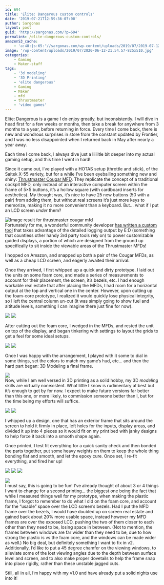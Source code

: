 ```yaml
---
id: 694
title: 'Elite: Dangerous custom controls'
date: '2019-07-21T12:59:36-07:00'
author: Sargonas
layout: post
guid: 'http://sargonas.com/?p=694'
permalink: /elite-dangerous-custom-controls/
amazonS3_cache:
    - 'a:40:{s:65:"//sargonas.com/wp-content/uploads/2019/07/2019-07-12-15.16.32.jpg";a:2:{s:2:"id";i:699;s:11:"source_type";s:13:"media-library";}s:74:"//sargonas.com/wp-content/uploads/2019/07/2019-07-12-15.16.32-1024x768.jpg";a:2:{s:2:"id";i:699;s:11:"source_type";s:13:"media-library";}s:105:"//sargonas-net.s3.us-west-2.amazonaws.com/sargonas.com/wp-content/uploads/2019/07/2019-07-12-15.16.32.jpg";a:2:{s:2:"id";i:699;s:11:"source_type";s:13:"media-library";}s:114:"//sargonas-net.s3.us-west-2.amazonaws.com/sargonas.com/wp-content/uploads/2019/07/2019-07-12-15.16.32-1024x768.jpg";a:2:{s:2:"id";i:699;s:11:"source_type";s:13:"media-library";}s:81:"//sargonas.com/wp-content/uploads/2019/07/2019-07-13-20.37.43-e1563738006466.jpeg";a:2:{s:2:"id";i:704;s:11:"source_type";s:13:"media-library";}s:90:"//sargonas.com/wp-content/uploads/2019/07/2019-07-13-20.37.43-e1563738006466-1024x768.jpeg";a:2:{s:2:"id";i:704;s:11:"source_type";s:13:"media-library";}s:121:"//sargonas-net.s3.us-west-2.amazonaws.com/sargonas.com/wp-content/uploads/2019/07/2019-07-13-20.37.43-e1563738006466.jpeg";a:2:{s:2:"id";i:704;s:11:"source_type";s:13:"media-library";}s:130:"//sargonas-net.s3.us-west-2.amazonaws.com/sargonas.com/wp-content/uploads/2019/07/2019-07-13-20.37.43-e1563738006466-1024x768.jpeg";a:2:{s:2:"id";i:704;s:11:"source_type";s:13:"media-library";}s:81:"//sargonas.com/wp-content/uploads/2019/07/2019-07-13-20.53.52-e1563738085911.jpeg";a:2:{s:2:"id";i:705;s:11:"source_type";s:13:"media-library";}s:90:"//sargonas.com/wp-content/uploads/2019/07/2019-07-13-20.53.52-e1563738085911-1024x768.jpeg";a:2:{s:2:"id";i:705;s:11:"source_type";s:13:"media-library";}s:121:"//sargonas-net.s3.us-west-2.amazonaws.com/sargonas.com/wp-content/uploads/2019/07/2019-07-13-20.53.52-e1563738085911.jpeg";a:2:{s:2:"id";i:705;s:11:"source_type";s:13:"media-library";}s:130:"//sargonas-net.s3.us-west-2.amazonaws.com/sargonas.com/wp-content/uploads/2019/07/2019-07-13-20.53.52-e1563738085911-1024x768.jpeg";a:2:{s:2:"id";i:705;s:11:"source_type";s:13:"media-library";}s:81:"//sargonas.com/wp-content/uploads/2019/07/2019-07-13-21.06.20-e1563738179222.jpeg";a:2:{s:2:"id";i:707;s:11:"source_type";s:13:"media-library";}s:90:"//sargonas.com/wp-content/uploads/2019/07/2019-07-13-21.06.20-e1563738179222-1024x768.jpeg";a:2:{s:2:"id";i:707;s:11:"source_type";s:13:"media-library";}s:121:"//sargonas-net.s3.us-west-2.amazonaws.com/sargonas.com/wp-content/uploads/2019/07/2019-07-13-21.06.20-e1563738179222.jpeg";a:2:{s:2:"id";i:707;s:11:"source_type";s:13:"media-library";}s:130:"//sargonas-net.s3.us-west-2.amazonaws.com/sargonas.com/wp-content/uploads/2019/07/2019-07-13-21.06.20-e1563738179222-1024x768.jpeg";a:2:{s:2:"id";i:707;s:11:"source_type";s:13:"media-library";}s:76:"//sargonas.com/wp-content/uploads/2019/07/Screenshot-2019-07-19-18.05.16.png";a:2:{s:2:"id";i:708;s:11:"source_type";s:13:"media-library";}s:85:"//sargonas.com/wp-content/uploads/2019/07/Screenshot-2019-07-19-18.05.16-1024x592.png";a:2:{s:2:"id";i:708;s:11:"source_type";s:13:"media-library";}s:116:"//sargonas-net.s3.us-west-2.amazonaws.com/sargonas.com/wp-content/uploads/2019/07/Screenshot-2019-07-19-18.05.16.png";a:2:{s:2:"id";i:708;s:11:"source_type";s:13:"media-library";}s:125:"//sargonas-net.s3.us-west-2.amazonaws.com/sargonas.com/wp-content/uploads/2019/07/Screenshot-2019-07-19-18.05.16-1024x592.png";a:2:{s:2:"id";i:708;s:11:"source_type";s:13:"media-library";}s:76:"//sargonas.com/wp-content/uploads/2019/07/Screenshot-2019-07-21-12.52.45.png";a:2:{s:2:"id";i:715;s:11:"source_type";s:13:"media-library";}s:85:"//sargonas.com/wp-content/uploads/2019/07/Screenshot-2019-07-21-12.52.45-1024x681.png";a:2:{s:2:"id";i:715;s:11:"source_type";s:13:"media-library";}s:116:"//sargonas-net.s3.us-west-2.amazonaws.com/sargonas.com/wp-content/uploads/2019/07/Screenshot-2019-07-21-12.52.45.png";a:2:{s:2:"id";i:715;s:11:"source_type";s:13:"media-library";}s:125:"//sargonas-net.s3.us-west-2.amazonaws.com/sargonas.com/wp-content/uploads/2019/07/Screenshot-2019-07-21-12.52.45-1024x681.png";a:2:{s:2:"id";i:715;s:11:"source_type";s:13:"media-library";}s:66:"//sargonas.com/wp-content/uploads/2019/07/2019-07-20-19.20.03.jpeg";a:2:{s:2:"id";i:709;s:11:"source_type";s:13:"media-library";}s:75:"//sargonas.com/wp-content/uploads/2019/07/2019-07-20-19.20.03-1024x768.jpeg";a:2:{s:2:"id";i:709;s:11:"source_type";s:13:"media-library";}s:106:"//sargonas-net.s3.us-west-2.amazonaws.com/sargonas.com/wp-content/uploads/2019/07/2019-07-20-19.20.03.jpeg";a:2:{s:2:"id";i:709;s:11:"source_type";s:13:"media-library";}s:115:"//sargonas-net.s3.us-west-2.amazonaws.com/sargonas.com/wp-content/uploads/2019/07/2019-07-20-19.20.03-1024x768.jpeg";a:2:{s:2:"id";i:709;s:11:"source_type";s:13:"media-library";}s:66:"//sargonas.com/wp-content/uploads/2019/07/2019-07-20-19.18.50.jpeg";a:2:{s:2:"id";i:710;s:11:"source_type";s:13:"media-library";}s:75:"//sargonas.com/wp-content/uploads/2019/07/2019-07-20-19.18.50-1024x768.jpeg";a:2:{s:2:"id";i:710;s:11:"source_type";s:13:"media-library";}s:106:"//sargonas-net.s3.us-west-2.amazonaws.com/sargonas.com/wp-content/uploads/2019/07/2019-07-20-19.18.50.jpeg";a:2:{s:2:"id";i:710;s:11:"source_type";s:13:"media-library";}s:115:"//sargonas-net.s3.us-west-2.amazonaws.com/sargonas.com/wp-content/uploads/2019/07/2019-07-20-19.18.50-1024x768.jpeg";a:2:{s:2:"id";i:710;s:11:"source_type";s:13:"media-library";}s:65:"//sargonas.com/wp-content/uploads/2019/07/2019-07-20-19.25.52.jpg";a:2:{s:2:"id";i:711;s:11:"source_type";s:13:"media-library";}s:74:"//sargonas.com/wp-content/uploads/2019/07/2019-07-20-19.25.52-1024x768.jpg";a:2:{s:2:"id";i:711;s:11:"source_type";s:13:"media-library";}s:105:"//sargonas-net.s3.us-west-2.amazonaws.com/sargonas.com/wp-content/uploads/2019/07/2019-07-20-19.25.52.jpg";a:2:{s:2:"id";i:711;s:11:"source_type";s:13:"media-library";}s:114:"//sargonas-net.s3.us-west-2.amazonaws.com/sargonas.com/wp-content/uploads/2019/07/2019-07-20-19.25.52-1024x768.jpg";a:2:{s:2:"id";i:711;s:11:"source_type";s:13:"media-library";}s:66:"//sargonas.com/wp-content/uploads/2019/07/2019-07-20-23.07.14.jpeg";a:2:{s:2:"id";i:712;s:11:"source_type";s:13:"media-library";}s:75:"//sargonas.com/wp-content/uploads/2019/07/2019-07-20-23.07.14-1024x768.jpeg";a:2:{s:2:"id";i:712;s:11:"source_type";s:13:"media-library";}s:106:"//sargonas-net.s3.us-west-2.amazonaws.com/sargonas.com/wp-content/uploads/2019/07/2019-07-20-23.07.14.jpeg";a:2:{s:2:"id";i:712;s:11:"source_type";s:13:"media-library";}s:115:"//sargonas-net.s3.us-west-2.amazonaws.com/sargonas.com/wp-content/uploads/2019/07/2019-07-20-23.07.14-1024x768.jpeg";a:2:{s:2:"id";i:712;s:11:"source_type";s:13:"media-library";}}'
image: '/wp-content/uploads/2019/07/2020-06-12-21.54.57-825x510.jpg'
categories:
    - Gaming
    - Maker-stuff
tags:
    - '3d modeling'
    - '3D Printing'
    - 'elite dangerous'
    - Gaming
    - Maker
    - mfd
    - thrustmaster
    - 'video games'
---
```


Elite: Dangerous is a game I do enjoy greatly, but inconsistently. I will dive in head first for a few weeks or months, then take a break for anywhere from 3 months to a year, before returning in force. Every time I come back, there is new and wondrous surprises in store from the constant updated by Frontier, and I was no less disappointed when I returned back in May after nearly a year away.  
  
Each time I come back, I always dive just a liiiiitle bit deeper into my actual gaming setup, and this time I went in hard!  
  
Since it came out, I’ve played with a HOTAS setup (throttle and stick), of the Saitek X-55 variety, but for a while I’ve been eyeballing something new and shiny: [Thrustmaster Cougar MFD](https://www.amazon.com/Thrustmaster-Cougar-Flight-Control-Panels/dp/B002HH9TRY). They replicate the concept of a traditional cockpit MFD, only instead of an interactive computer screen within the frame of 5×5 buttons, it’s a hollow square (with cardboard inserts for aesthetics). My thought was, it’s nice to have 25 new buttons (50 with a pair) from adding them, but without real screens it’s just more keys to memorize, making it no more convenient than a keyboard. But… what if I put an LCD screen *under* them?

![Image result for thrustmaster cougar mfd](http://images.mypilotstore.com/hr/11250-highres3.jpg)  
Fortunately for me, a wonderful community developer [has written a custom tool](https://forums.frontier.co.uk/threads/statusdisplay-status-json-journal-display-and-surface-navigation-assistant.404851/) that takes advantage of the detailed logging output by E:D (something that countless other handy 3rd party tools rely on) to power customizable guided displays, a portion of which are designed from the ground up specifically to sit inside the viewable areas of the Thrustmaster MFDs!  
  
I hopped on Amazon, and snapped up both a pair of the Cougar MFDs, as well as a cheap LCD screen, and eagerly awaited their arrival.  
  
Once they arrived, I first whipped up a quick and dirty prototype. I laid out the units on some foam core, and made a series of measurements to account for their placement, the screen, it’s bezels, etc. I had enough workable real estate that after placing the MFDs, I had room for a horizontal output at the top and vertical one in the center. However, upon cutting up the foam-core prototype, I realized it would quickly lose physical integrity, so I left the central column un-cut (it was simply going to show fuel and altitude levels, something I can imagine there just fine for now).

![](/wp-content/uploads/2019/07/2019-07-12-15.16.32-1024x768.jpg)
![](http://s3-us-west-2.amazonaws.com/sargonas-net/sargonas.com/wp-content/uploads/2019/07/2019-07-13-20.24.21-1-768x1024.jpeg)

  
After cutting out the foam core, I wedged in the MFDs, and rested the unit on top of the display, and began tinkering with settings to layout the grids to get a feel for some ideal setups.

![](/wp-content/uploads/2019/07/2019-07-13-20.37.43-e1563738006466-1024x768.jpeg)
![](/wp-content/uploads/2019/07/2019-07-13-20.53.52-e1563738085911-1024x768.jpeg)

Once I was happy with the arrangement, I played with it some to dial in some things, set the colors to match my game’s hud, etc… and then the hard part began: 3D Modeling a final frame.

![](/wp-content/uploads/2019/07/2019-07-13-21.06.20-e1563738179222-1024x768.jpeg)  
Now, while I am well versed in 3D printing as a solid hobby, my 3D *modeling* skills are virtually nonexistent. What little I know is rudimentary at best but it’s enough to get by for now. I expect to make future versions far better than this one, or more likely, to commission someone better than I, but for the time being my efforts will suffice.

![](/wp-content/uploads/2019/07/Screenshot-2019-07-19-18.05.16-1024x592.png)
![](/wp-content/uploads/2019/07/Screenshot-2019-07-21-12.52.45-1024x681.png)

  
I whipped up a design, one that has an exterior frame that sits around the screen to hold it firmly in place, left holes for the inputs, display areas, and divided it up into 4 pieces so it would fit on my print bed with janky designs to help force it back into a smooth shape again.  
  
Once printed, I test fit everything for a quick sanity check and then bonded the parts together, put some heavy weights on them to keep the whole thing bonding flat and smooth, and let the epoxy cure. Once set, I re-fit everything, and fired her up!

![](/wp-content/uploads/2019/07/2019-07-20-19.20.03-1024x768.jpeg)
![](/wp-content/uploads/2019/07/2019-07-20-19.18.50-1024x768.jpeg)
![](/wp-content/uploads/2019/07/2019-07-20-19.25.52-1024x768.jpg)

![](/wp-content/uploads/2019/07/2019-07-20-23.07.14-1024x768.jpeg)  
I must say, this is going to be fun! I’ve already thought of about 3 or 4 things I want to change for a second printing… the biggest one being the fact that while I measured things well for my prototype, when making the plastic frame, I forgot to remember to do what I did on the foam core, and account for the “usable” space over the LCD screen’s bezels. Had I put the MFD frame over the bezels, I would have doubled up on screen real estate and gained back about 20% more usable space, instead however my MFD frames are over the exposed LCD, pushing the two of them closer to each other than they need to be, losing space in between. (Not to mention, the frames between windows are far wider than they need to be, due to how strong the plastic is vs the foam core, and the windows can be made wider as well.) No big deal, but definitely something I want to fix in v2. Additionally, I’d like to put a 45 degree chamfer on the viewing windows, to alleviate some of the lost viewing angles due to the depth between surface level and screen, and to also make proper dovetails to help the frame snap into place rigidly, rather than these unstable jagged cuts.  
  
Still, all in all, I’m happy with my v1.0 and have already put a solid nights use into it!
